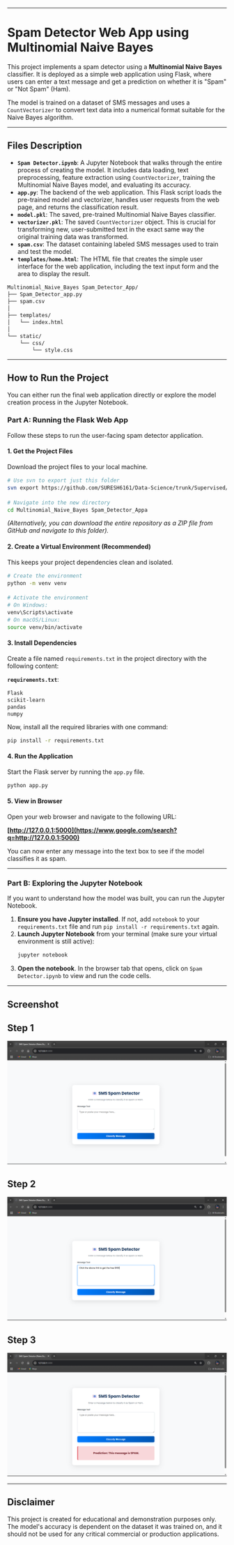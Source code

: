 
-----

# Spam Detector Web App using Multinomial Naive Bayes 

This project implements a spam detector using a **Multinomial Naive Bayes** classifier. It is deployed as a simple web application using Flask, where users can enter a text message and get a prediction on whether it is "Spam" or "Not Spam" (Ham).

The model is trained on a dataset of SMS messages and uses a `CountVectorizer` to convert text data into a numerical format suitable for the Naive Bayes algorithm.

-----

## Files Description

  * **`Spam Detector.ipynb`**: A Jupyter Notebook that walks through the entire process of creating the model. It includes data loading, text preprocessing, feature extraction using `CountVectorizer`, training the Multinomial Naive Bayes model, and evaluating its accuracy.
  * **`app.py`**: The backend of the web application. This Flask script loads the pre-trained model and vectorizer, handles user requests from the web page, and returns the classification result.
  * **`model.pkl`**: The saved, pre-trained Multinomial Naive Bayes classifier.
  * **`vectorizer.pkl`**: The saved `CountVectorizer` object. This is crucial for transforming new, user-submitted text in the exact same way the original training data was transformed.
  * **`spam.csv`**: The dataset containing labeled SMS messages used to train and test the model.
  * **`templates/home.html`**: The HTML file that creates the simple user interface for the web application, including the text input form and the area to display the result.
```
Multinomial_Naive_Bayes Spam_Detector_App/
├── Spam_Detector_app.py
├── spam.csv
│
├── templates/
│   └── index.html
│
└── static/
    └── css/
        └── style.css
```

-----

## How to Run the Project

You can either run the final web application directly or explore the model creation process in the Jupyter Notebook.

### Part A: Running the Flask Web App

Follow these steps to run the user-facing spam detector application.

#### 1\. Get the Project Files

Download the project files to your local machine.

```bash
# Use svn to export just this folder
svn export https://github.com/SURESH6161/Data-Science/trunk/Supervised/Multinomial_Naive_Bayes%20Spam_Detector_Appa

# Navigate into the new directory
cd Multinomial_Naive_Bayes Spam_Detector_Appa
```

*(Alternatively, you can download the entire repository as a ZIP file from GitHub and navigate to this folder).*

#### 2\. Create a Virtual Environment (Recommended)

This keeps your project dependencies clean and isolated.

```bash
# Create the environment
python -m venv venv

# Activate the environment
# On Windows:
venv\Scripts\activate
# On macOS/Linux:
source venv/bin/activate
```

#### 3\. Install Dependencies

Create a file named `requirements.txt` in the project directory with the following content:

**`requirements.txt`**:

```
Flask
scikit-learn
pandas
numpy
```

Now, install all the required libraries with one command:

```bash
pip install -r requirements.txt
```

#### 4\. Run the Application

Start the Flask server by running the `app.py` file.

```bash
python app.py
```

#### 5\. View in Browser

Open your web browser and navigate to the following URL:

**[http://127.0.0.1:5000](https://www.google.com/search?q=http://127.0.0.1:5000)**

You can now enter any message into the text box to see if the model classifies it as spam.

-----

### Part B: Exploring the Jupyter Notebook

If you want to understand how the model was built, you can run the Jupyter Notebook.

1.  **Ensure you have Jupyter installed**. If not, add `notebook` to your `requirements.txt` file and run `pip install -r requirements.txt` again.
2.  **Launch Jupyter Notebook** from your terminal (make sure your virtual environment is still active):
    ```bash
    jupyter notebook
    ```
3.  **Open the notebook**. In the browser tab that opens, click on `Spam Detector.ipynb` to view and run the code cells.

-----

## Screenshot

## Step 1
![General interface](img1.png)
## Step 2
![Filling in the details](img2.png)
## Step 3
![Final predicted result](img3.png)

-----

## Disclaimer

This project is created for educational and demonstration purposes only. The model's accuracy is dependent on the dataset it was trained on, and it should not be used for any critical commercial or production applications.
